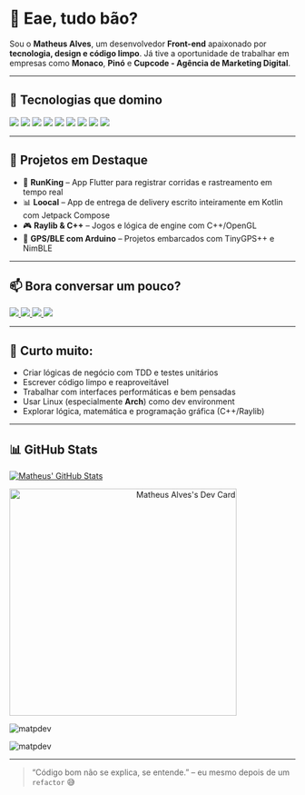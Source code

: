 # 👋 Eae, tudo bão?

Sou o **Matheus Alves**, um desenvolvedor **Front-end** apaixonado por **tecnologia, design e código limpo**. Já tive a oportunidade de trabalhar em empresas como **Monaco**, **Pinó** e **Cupcode - Agência de Marketing Digital**.

---

## 💼 Tecnologias que domino

<p align="left">
  <img src="https://img.shields.io/badge/Flutter-02569B?style=for-the-badge&logo=flutter&logoColor=white"/>
  <img src="https://img.shields.io/badge/React-20232A?style=for-the-badge&logo=react&logoColor=61DAFB"/>
  <img src="https://img.shields.io/badge/Next.js-000000?style=for-the-badge&logo=next.js&logoColor=white"/>
  <img src="https://img.shields.io/badge/Node.js-339933?style=for-the-badge&logo=node.js&logoColor=white"/>
  <img src="https://img.shields.io/badge/Express.js-404D59?style=for-the-badge"/>
  <img src="https://img.shields.io/badge/MySQL-00758F?style=for-the-badge&logo=mysql&logoColor=white"/>
  <img src="https://img.shields.io/badge/AWS EC2-FF9900?style=for-the-badge&logo=amazonaws&logoColor=white"/>
  <img src="https://img.shields.io/badge/Jetpack_Compose-4285F4?style=for-the-badge&logo=android&logoColor=white"/>
  <img src="https://img.shields.io/badge/Fastify-000000?style=for-the-badge&logo=fastify&logoColor=white"/>
</p>

---

## 🚧 Projetos em Destaque

- 🏃 **RunKing** – App Flutter para registrar corridas e rastreamento em tempo real
- 📊 **Loocal** – App de entrega de delivery escrito inteiramente em Kotlin com Jetpack Compose
- 🎮 **Raylib & C++** – Jogos e lógica de engine com C++/OpenGL  
- 📡 **GPS/BLE com Arduino** – Projetos embarcados com TinyGPS++ e NimBLE

---

## 📫 Bora conversar um pouco?

<p align="left">
  <a href="mailto:matheus2ep@gmail.com" alt="Gmail">
    <img src="https://img.shields.io/badge/-Gmail-FF0000?style=flat-square&labelColor=FF0000&logo=gmail&logoColor=white" />
  </a>
  
  <a href="https://www.linkedin.com/in/matheus-alves-dev/" alt="Linkedin">
    <img src="https://img.shields.io/badge/-Linkedin-0e76a8?style=flat-square&logo=Linkedin&logoColor=white" />
  </a>
  
  <a href="https://api.whatsapp.com/send?phone=5584994633769" alt="WhatsApp">
    <img src="https://img.shields.io/badge/-WhatsApp-25d366?style=flat-square&labelColor=25d366&logo=whatsapp&logoColor=white"/>
  </a>
  
  <a href="https://www.instagram.com/matheus_alvesdg" alt="Instagram">
    <img src="https://img.shields.io/badge/-Instagram-DF0174?style=flat-square&labelColor=DF0174&logo=instagram&logoColor=white"/>
  </a>
</p>

---

## 🧠 Curto muito:

- Criar lógicas de negócio com TDD e testes unitários  
- Escrever código limpo e reaproveitável  
- Trabalhar com interfaces performáticas e bem pensadas  
- Usar Linux (especialmente **Arch**) como dev environment  
- Explorar lógica, matemática e programação gráfica (C++/Raylib)

---

## 📊 GitHub Stats

[![Matheus' GitHub Stats](https://github-readme-stats.vercel.app/api?username=matpdev&show_icons=true&theme=synthwave)](https://github.com/anuraghazra/github-readme-stats)

<!--
[![Top Langs](https://github-readme-stats.vercel.app/api/top-langs/?username=matpdev&layout=compact)](https://github.com/anuraghazra/github-readme-stats)
-->

<a align="right" href="https://app.daily.dev/Matpdev">
  <img src="https://api.daily.dev/devcards/82cc0c55a2cb4ae4830eaf37ddd9aa05.png?r=xhk" width="400" alt="Matheus Alves's Dev Card"/>
</a>
<p align="left"> <img src="https://komarev.com/ghpvc/?username=matpdev&label=Profile%20views&color=0e75b6&style=flat" alt="matpdev" /> </p>
<p><img align="center" src="https://github-readme-streak-stats.herokuapp.com/?user=matpdev&" alt="matpdev" /></p>


---

> “Código bom não se explica, se entende.” – eu mesmo depois de um `refactor` 😅

